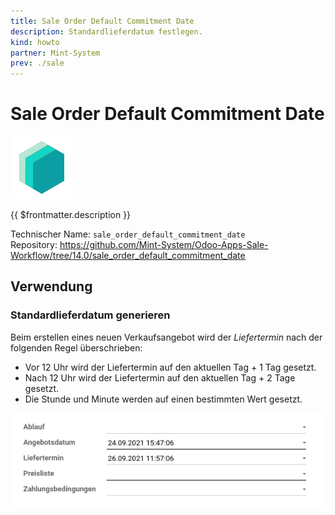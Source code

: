 ```yaml
---
title: Sale Order Default Commitment Date
description: Standardlieferdatum festlegen.
kind: howto
partner: Mint-System
prev: ./sale
---
```


# Sale Order Default Commitment Date

![icon_oms_box](attachments/icons_odoo_mint_system.png)

{{ $frontmatter.description }}

Technischer Name: `sale_order_default_commitment_date`\
Repository: <https://github.com/Mint-System/Odoo-Apps-Sale-Workflow/tree/14.0/sale_order_default_commitment_date>

## Verwendung

### Standardlieferdatum generieren

Beim erstellen eines neuen Verkaufsangebot wird der _Liefertermin_ nach der folgenden Regel überschrieben:

- Vor 12 Uhr wird der Liefertermin auf den aktuellen Tag + 1 Tag gesetzt.
- Nach 12 Uhr wird der Liefertermin auf den aktuellen Tag + 2 Tage gesetzt.
- Die Stunde und Minute werden auf einen bestimmten Wert gesetzt.

![](attachments/Sale%20Order%20Default%20Commitment%20Date%20Beispiel.png)
